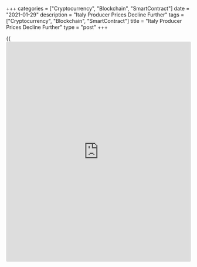 +++
categories = ["Cryptocurrency", "Blockchain", "SmartContract"]
date = "2021-01-29"
description = "Italy Producer Prices Decline Further"
tags = ["Cryptocurrency", "Blockchain", "SmartContract"]
title = "Italy Producer Prices Decline Further"
type = "post"
+++

{{<iframe id="large-banner" src="https://www.bounty.group/#slide=14.0" width="100%" height="600" scrolling="no" style="border: 0px solid rgb(216, 221, 230); border-radius: 3px;">}}

Italy's producer prices declined further in December, data from the
statistical office Istat showed on Friday.

The producer price index declined 1.8 percent year-on-year in December,
following a 2.3 percent fall in November.

On a monthly basis, producer prices rose 0.5 percent in December, after
a 0.2 percent declined in the preceding month.

In the domestic market, producer prices grew 0.5 percent month-on-month
and declined by 2.3 percent from a year ago in December.

Producer prices in the foreign market increased 0.3 percent monthly in
December and decreased 0.8 percent yearly.

In 2020, producer prices declined 3.4 percent.

For comments and feedback [contact](https://www.playgroundfx.com/contact/): editorial@rtt[news](https://www.letsplayfx.com/blog/forex-news-website/).com

[Economic News][1]

 **What parts of the world are seeing the best (and worst) economic
performances lately? Click[here][2] to check out our [Econ Scorecard][2]
and find out! See up-to-the-moment [ranking](https://www.playgroundfx.com/blog/crypto-exchange-ranking/)s for the best and worst
performers in [GDP][3], [unemployment rate][4], [inflation][5] and much
more.**

   1. www.rtt[news](https://www.letsplayfx.com/blog/forex-news-website/).com/Content/EconomicNews.aspx
   2. www.rtt[news](https://www.letsplayfx.com/blog/forex-news-website/).com/economic-scorecard/world-rank/unemployment-rate/highest-performance.aspx
   3. www.rtt[news](https://www.letsplayfx.com/blog/forex-news-website/).com/economic-scorecard/world-rank/GDP/highest-performance.aspx
   4. www.rtt[news](https://www.letsplayfx.com/blog/forex-news-website/).com/economic-scorecard/world-rank/unemployment-rate/lowest-performance.aspx
   5. www.rtt[news](https://www.letsplayfx.com/blog/forex-news-website/).com/economic-scorecard/world-rank/CPI/highest-performance.aspx